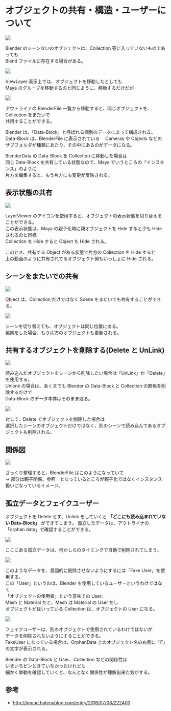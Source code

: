 # オブジェクトの共有・構造・ユーザーについて

<!-- SUMMARY:オブジェクトの共有・構造・ユーザーについて -->

![](https://gyazo.com/5f6b635f9deee57bd91f9c72667c825b.png)

Blender のシーンないのオブジェクトは、Collection 等に入っていないものであっても  
Blend ファイルに存在する場合がある。

![](https://gyazo.com/e785cd2de8c4c8880abf25d5d4285639.gif)

ViewLayer 表示上では、オブジェクトを移動したとしても  
Maya のグループを移動するのと同じように、移動するだけだが

![](https://gyazo.com/b491120bea11c564adc837b227e283bd.gif)

アウトライナの BlenderFile 一覧から移動すると、同じオブジェクトを、Collection をまたいで  
共用することができる。

Blender は、「Data-Block」と呼ばれる個別のデータによって構成される。  
Data-Block は、BlenderFile に表示されている　 Cameras や Objects などの  
サブフォルダが種類にあたり、その中にあるのがデータになる。

BlenderData の Data-Block を Collection に移動した場合は  
同じ Data-Block を共有している状態なので、Maya でいうところの「インスタンス」のように  
片方を編集すると、もう片方にも変更が反映される。

## 表示状態の共有

![](https://gyazo.com/99255f4ef626dbcbb7ecd23ebb0809dd.gif)

LayerViewer のアイコンを使用すると、オブジェクトの表示状態を切り替えることができる。  
この表示状態は、Maya の親子化時に親オブジェクトを Hide すると子も Hide されるのと同様  
Collection を Hide すると Object も Hide される。

このとき、共有する Object がある状態で片方の Collection を Hide すると  
上の動画のように共有されてるオブジェクト側もいっしょに Hide される。

## シーンをまたいでの共有

![](https://gyazo.com/62a4d65e9371eeaf28e45a3001951bec.png)

Object は、Collection だけではなく Scene をまたいでも共有することができる。

![](https://gyazo.com/a4971cacda1f0bd7fb97e59fbdcfa919.gif)

シーンを切り替えても、オブジェクトは同じ位置にある。  
編集をした場合、もう片方のオブジェクトも更新される。

## 共有するオブジェクトを削除する(Delete と UnLink)

![](https://gyazo.com/acb546a6d2f2b0063a5febf91c6cf456.png)

読み込んだオブジェクトをシーンから削除したい場合は「UnLink」か「Delete」を使用する。  
Unlonk の場合は、あくまでも Blender の Data-Block と Collection の関係を削除するだけで  
Data-Block のデータ本体はそのまま残る。

![](https://gyazo.com/2cdca24adc96fbd03bd719ee66511fd1.gif)

対して、Delete でオブジェクトを削除した場合は  
選択したシーンのオブジェクトだけではなく、別のシーンで読み込んであるオブジェクトも削除される。

## 関係図

![](https://gyazo.com/0489848c4d604a2c3297af1e57072c72.png)

ざっくり整理すると、BlenderFile はこのようになっていて  
→ 部分は親子関係、参照　となっているところが親子化ではなくインスタンス扱いになっているイメージ。

## 孤立データとフェイクユーザー

オブジェクトを Delete せず、Unlink をしていくと
**「どこにも読み込まれていない Data-Block」** ができてしまう。
孤立したデータは、アウトライナの「orphan data」で確認することができる。

![](https://gyazo.com/122f7f4b410865e9c6ace19562b4b23f.png)

ここにある孤立データは、何かしらのタイミングで自動で削除されてしまう。

![](https://gyazo.com/e617d3a840a879e87ec1b124fc472ce8.png)

このようなデータを、意図的に削除させないようにするには「Fake User」を使用する。  
この「User」というのは、Blender を使用しているユーザーというわけではなく  
「オブジェクトの使用者」という意味での User。  
Mesh と Material だと、Mesh は Material の User だし  
オブジェクトがはいっている Collection は、オブジェクトの User になる。

![](https://gyazo.com/5f4020a2ada9e9336a1b70f6e956bc40.png)

フェイクユーザーは、別のオブジェクトで使用されているわけではないが  
データを削除されないようにすることができる。  
FakeUser になっている場合は、OrphanData 上のオブジェクト名の右側に「F」の文字が表示される。

Blender の Data-Block と User、Collection などの関係性は  
いまいちピンときていなかったけれども  
細かく挙動を確認していくと、なんとなく関係性が理解出来た気がする。

## 参考

- http://imoue.hatenablog.com/entry/2016/07/08/222400
